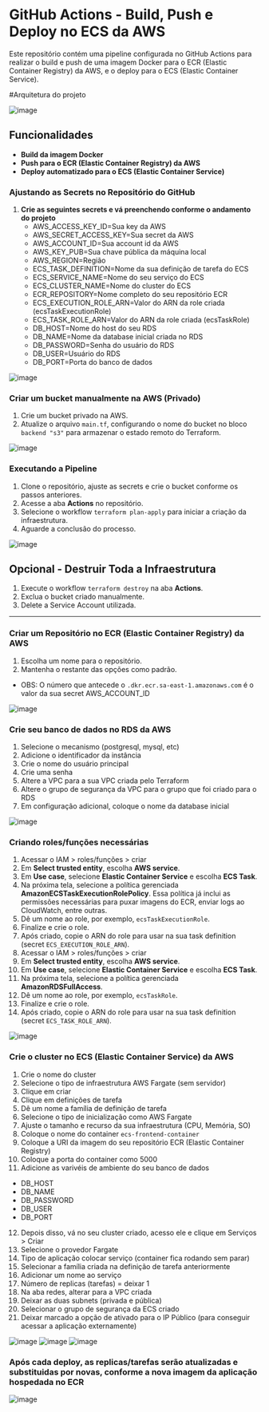 # GitHub Actions - Build, Push e Deploy no ECS da AWS

Este repositório contém uma pipeline configurada no GitHub Actions para realizar o build e push de uma imagem Docker para o ECR (Elastic Container Registry) da AWS, e o deploy para o ECS (Elastic Container Service).

#Arquitetura do projeto

![image](https://github.com/user-attachments/assets/aae64d15-f715-40f3-8687-9511adb0f5e5)

## Funcionalidades

- **Build da imagem Docker**
- **Push para o ECR (Elastic Container Registry) da AWS**
- **Deploy automatizado para o ECS (Elastic Container Service)**

### Ajustando as Secrets no Repositório do GitHub
1. **Crie as seguintes secrets e vá preenchendo conforme o andamento do projeto**
   - AWS_ACCESS_KEY_ID=Sua key da AWS
   - AWS_SECRET_ACCESS_KEY=Sua secret da AWS
   - AWS_ACCOUNT_ID=Sua account id da AWS
   - AWS_KEY_PUB=Sua chave pública da máquina local
   - AWS_REGION=Região
   - ECS_TASK_DEFINITION=Nome da sua definição de tarefa do ECS
   - ECS_SERVICE_NAME=Nome do seu serviço do ECS
   - ECS_CLUSTER_NAME=Nome do cluster do ECS
   - ECR_REPOSITORY=Nome completo do seu repositório ECR
   - ECS_EXECUTION_ROLE_ARN=Valor do ARN da role criada (ecsTaskExecutionRole)
   - ECS_TASK_ROLE_ARN=Valor do ARN da role criada (ecsTaskRole)
   - DB_HOST=Nome do host do seu RDS
   - DB_NAME=Nome da database inicial criada no RDS
   - DB_PASSWORD=Senha do usuário do RDS
   - DB_USER=Usuário do RDS
   - DB_PORT=Porta do banco de dados

![image](https://github.com/user-attachments/assets/7ec34782-90b2-4e9c-9ec5-31f3881e97ad)

### Criar um bucket manualmente na AWS (Privado)
1. Crie um bucket privado na AWS.
2. Atualize o arquivo `main.tf`, configurando o nome do bucket no bloco `backend "s3"` para armazenar o estado remoto do Terraform.

![image](https://github.com/user-attachments/assets/47c640d0-7897-45c9-bdff-8d92f83856ca)

### Executando a Pipeline
1. Clone o repositório, ajuste as secrets e crie o bucket conforme os passos anteriores.
2. Acesse a aba **Actions** no repositório.
3. Selecione o workflow `terraform plan-apply` para iniciar a criação da infraestrutura.
4. Aguarde a conclusão do processo.

![image](https://github.com/user-attachments/assets/d23fdb0a-c4f3-4c35-a4a8-91f174d80ee6)

## Opcional - Destruir Toda a Infraestrutura

1. Execute o workflow `terraform destroy` na aba **Actions**.
2. Exclua o bucket criado manualmente.
3. Delete a Service Account utilizada.

---

### Criar um Repositório no ECR (Elastic Container Registry) da AWS
1. Escolha um nome para o repositório.
2. Mantenha o restante das opções como padrão.
- OBS: O número que antecede o `.dkr.ecr.sa-east-1.amazonaws.com` é o valor da sua secret AWS_ACCOUNT_ID

![image](https://github.com/user-attachments/assets/e19cda46-ff41-462a-824e-5ddc8fc084a3)

### Crie seu banco de dados no RDS da AWS
1. Selecione o mecanismo (postgresql, mysql, etc)
2. Adicione o identificador da instância
3. Crie o nome do usuário principal
4. Crie uma senha
5. Altere a VPC para a sua VPC criada pelo Terraform
6. Altere o grupo de segurança da VPC para o grupo que foi criado para o RDS
7. Em configuração adicional, coloque o nome da database inicial

![image](https://github.com/user-attachments/assets/efebee0a-48df-472a-a861-8640c8a531c4)

### Criando roles/funções necessárias
1. Acessar o IAM > roles/funções > criar
2. Em **Select trusted entity**, escolha **AWS service**.
4. Em **Use case**, selecione **Elastic Container Service** e escolha **ECS Task**.
5. Na próxima tela, selecione a política gerenciada **AmazonECSTaskExecutionRolePolicy**. Essa política já inclui as permissões necessárias para puxar imagens do ECR, enviar logs ao CloudWatch, entre outras.
6. Dê um nome ao role, por exemplo, `ecsTaskExecutionRole`.
7. Finalize e crie o role.
8. Após criado, copie o ARN do role para usar na sua task definition (secret `ECS_EXECUTION_ROLE_ARN`).
9. Acessar o IAM > roles/funções > criar
10. Em **Select trusted entity**, escolha **AWS service**.
11. Em **Use case**, selecione **Elastic Container Service** e escolha **ECS Task**.
12. Na próxima tela, selecione a política gerenciada **AmazonRDSFullAccess**.
13. Dê um nome ao role, por exemplo, `ecsTaskRole`.
14. Finalize e crie o role.
15. Após criado, copie o ARN do role para usar na sua task definition (secret `ECS_TASK_ROLE_ARN`).

![image](https://github.com/user-attachments/assets/67face18-96df-4829-91b2-22b3d18c7574)

### Crie o cluster no ECS (Elastic Container Service) da AWS
1. Crie o nome do cluster
2. Selecione o tipo de infraestrutura AWS Fargate (sem servidor)
3. Clique em criar
4. Clique em definições de tarefa
5. Dê um nome a família de definição de tarefa
6. Selecione o tipo de inicialização como AWS Fargate
7. Ajuste o tamanho e recurso da sua infraestrutura (CPU, Memória, SO)
8. Coloque o nome do container `ecs-frontend-container`
9. Coloque a URI da imagem do seu repositório ECR (Elastic Container Registry)
10. Coloque a porta do container como 5000
11. Adicione as varivéis de ambiente do seu banco de dados
- DB_HOST
- DB_NAME
- DB_PASSWORD
- DB_USER
- DB_PORT
12. Depois disso, vá no seu cluster criado, acesso ele e clique em Serviços > Criar
13. Selecione o provedor Fargate
14. Tipo de aplicação colocar serviço (container fica rodando sem parar)
15. Selecionar a família criada na definição de tarefa anteriormente
16. Adicionar um nome ao serviço
17. Número de replicas (tarefas) = deixar 1
18. Na aba redes, alterar para a VPC criada
19. Deixar as duas subnets (privada e pública)
20. Selecionar o grupo de segurança da ECS criado
21. Deixar marcado a opção de ativado para o IP Público (para conseguir acessar a aplicação externamente)

![image](https://github.com/user-attachments/assets/7ef18abc-4508-4424-8878-d0dab2ae22f9)
![image](https://github.com/user-attachments/assets/1810cb04-5787-48de-a243-35f8c462595e)
![image](https://github.com/user-attachments/assets/93f25731-b685-4b55-8d94-854f2a067824)

### Após cada deploy, as replicas/tarefas serão atualizadas e substituidas por novas, conforme a nova imagem da aplicação hospedada no ECR

![image](https://github.com/user-attachments/assets/e731d76e-b55b-4af5-9657-040ffd2bdcf3)
